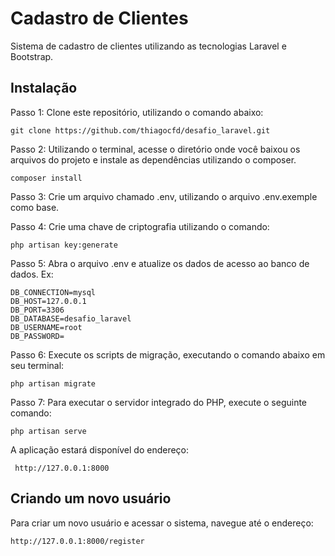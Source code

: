 # Cadastro de Clientes

Sistema de cadastro de clientes utilizando as tecnologias Laravel e Bootstrap.


## Instalação

Passo 1:
	Clone este repositório, utilizando o comando abaixo:

    git clone https://github.com/thiagocfd/desafio_laravel.git
Passo 2: 
	Utilizando o terminal, acesse o diretório onde você baixou os arquivos do projeto e instale as dependências utilizando o composer.
	

    composer install

Passo 3:
	Crie um arquivo chamado .env, utilizando o arquivo .env.exemple como base.

Passo 4: 
	Crie uma chave de criptografia utilizando o comando:
	

    php artisan key:generate

Passo 5:
	Abra o arquivo .env e atualize os dados de acesso ao banco de dados.
	Ex:
	

    DB_CONNECTION=mysql    
    DB_HOST=127.0.0.1    
    DB_PORT=3306    
    DB_DATABASE=desafio_laravel   
    DB_USERNAME=root
    DB_PASSWORD=
	
Passo 6: 
	Execute os scripts de migração, executando o comando abaixo em seu terminal:
	

    php artisan migrate

Passo 7:
	Para executar o servidor integrado do PHP, execute o seguinte comando:
	

    php artisan serve

 A aplicação estará disponível do endereço:
	 

     http://127.0.0.1:8000

## Criando um novo usuário

Para criar um novo usuário e acessar o sistema, navegue até o endereço:

    http://127.0.0.1:8000/register


